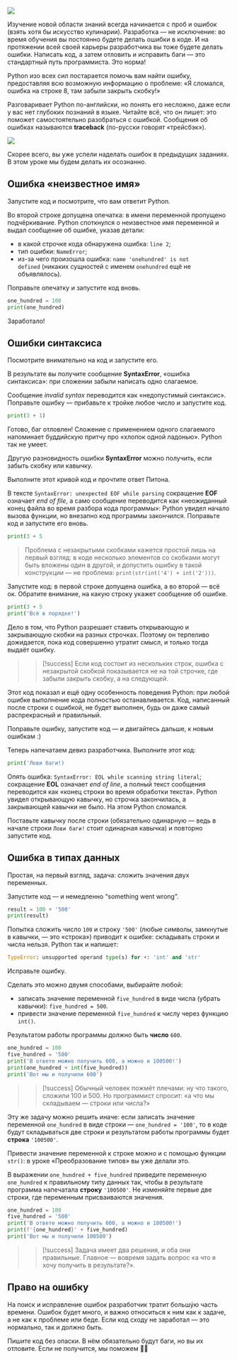 ![](https://pictures.s3.yandex.net/resources/5_1671392764.png)

Изучение новой области знаний всегда начинается с проб и ошибок (взять хотя бы искусство кулинарии). Разработка — не исключение: во время обучения вы постоянно будете делать ошибки в коде. И на протяжении всей своей карьеры разработчика вы тоже будете делать ошибки. Написать код, а затем отловить и исправить баги — это стандартный путь программиста. Это норма!

Python изо всех сил постарается помочь вам найти ошибку, предоставляя всю возможную информацию о проблеме: «Я сломался, ошибка на строке 8, там забыли закрыть скобку!»

Разговаривает Python по-английски, но понять его несложно, даже если у вас нет глубоких познаний в языке. Читайте всё, что он пишет: это поможет самостоятельно разобраться с ошибкой. Сообщения об ошибках называются **traceback** (по-русски говорят «трейсбэк»).

![](https://pictures.s3.yandex.net/resources/Frame_15_1671392777.png)

Скорее всего, вы уже успели наделать ошибок в предыдущих заданиях. В этом уроке мы будем делать их осознанно.

## Ошибка «неизвестное имя»

Запустите код и посмотрите, что вам ответит Python.

Во второй строке допущена опечатка: в имени переменной пропущено подчёркивание. Python споткнулся о неизвестное имя переменной и выдал сообщение об ошибке, указав детали:

- в какой строчке кода обнаружена ошибка: `line 2`;
- тип ошибки: `NameError`;
- из-за чего произошла ошибка: `name 'onehundred' is not defined` (никаких сущностей с именем `onehundred` ещё не объявлялось).

Поправьте опечатку и запустите код вновь.

```python
one_hundred = 100
print(one_hundred)
```

Заработало!


## Ошибки синтаксиса

Посмотрите внимательно на код и запустите его.

В результате вы получите сообщение **SyntaxError**, «ошибка синтаксиса»: при сложении забыли написать одно слагаемое.

Сообщение _invalid syntax_ переводится как «недопустимый синтаксис». Поправьте ошибку — прибавьте к тройке любое число и запустите код.
```python
print(3 + 1)
```
Готово, баг отловлен! Сложение с применением одного слагаемого напоминает буддийскую притчу про «хлопок одной ладонью». Python так не умеет.


Другую разновидность ошибки **SyntaxError** можно получить, если забыть скобку или кавычку.

Выполните этот кривой код и прочтите ответ Питона.

В тексте `SyntaxError: unexpected EOF while parsing` сокращение **EOF** означает _end of file_, а само сообщение переводится как «неожиданный конец файла во время разбора кода программы»: Python увидел начало вызова функции, но внезапно код программы закончился. Поправьте код и запустите его вновь.

```python
print(3 + 5
```

> Проблема с незакрытыми скобками кажется простой лишь на первый взгляд: в коде несколько элементов со скобками могут быть вложены один в другой, и допустить ошибку в такой конструкции — не проблема: `print(str(int('4') + int('2')))`.


Запустите код: в первой строке допущена ошибка, а во второй — всё ок. Обратите внимание, на какую строку укажет сообщение об ошибке.

```python
print(3 + 5
print('Всё в порядке!')
```

Дело в том, что Python разрешает ставить открывающую и закрывающую скобки на разных строчках. Поэтому он терпеливо дожидается, пока код совершенно утратит смысл, и только тогда выдаёт ошибку.

>> [!success] Если код состоит из нескольких строк, ошибка с незакрытой скобкой показывается не на той строчке, где забыли закрыть скобку, а на следующей.

Этот код показал и ещё одну особенность поведения Python: при любой ошибке выполнение кода полностью останавливается. Код, написанный после строки с ошибкой, не будет выполнен, будь он даже самый распрекрасный и правильный.

Поправьте ошибку, запустите код — и двигайтесь дальше, к новым ошибкам :)

Теперь напечатаем девиз разработчика. Выполните этот код:
```python
print('Лови баги!)
```

Опять ошибка: `SyntaxError: EOL while scanning string literal`; сокращение **EOL** означает _end of line_, а полный текст сообщения переводится как «конец строки во время обработки текста». Python увидел открывающую кавычку, но строчка закончилась, а закрывающей кавычки не было. На этом Python сломался.

Поставьте кавычку после строки (обязательно одинарную — ведь в начале строки `Лови баги!` стоит одинарная кавычка) и повторно запустите код.

## Ошибка в типах данных

Простая, на первый взгляд, задача: сложить значения двух переменных.

Запустите код — и немедленно “something went wrong”.
```python
result = 100 + '500'
print(result)
```

Попытка сложить число `100` и строку `'500'` (любые символы, замкнутые в кавычки, — это «строка») приводит к ошибке: складывать строки и числа нельзя. Python так и напишет:

```python
TypeError: unsupported operand type(s) for +: 'int' and 'str' 
```

Исправьте ошибку.

Сделать это можно двумя способами, выбирайте любой:

- записать значение переменной `five_hundred` в виде числа (убрать кавычки): `five_hundred = 500`.
- привести значение переменной `five_hundred` к числу через функцию `int()`.

Результатом работы программы должно быть **число** `600`.

```python
one_hundred = 100
five_hundred = '500'
print('В ответе можно получить 600, а можно и 100500!')
print(one_hundred + int(five_hundred))
print('Вот мы и получили 600')
```
>> [!success] Обычный человек пожмёт плечами: ну что такого, сложили 100 и 500. Но программист спросит: «а что мы складываем — строки или числа?»


Эту же задачу можно решить иначе: если записать значение переменной `one_hundred` в виде строки — `one_hundred = '100'`, то в коде будут складываться две строки и результатом работы программы будет **строка** `'100500'`.

Привести значение переменной к строке можно и с помощью функции `str()`: в уроке «Преобразование типов» вы уже делали это.

В выражении `one_hundred + five_hundred` приведите переменную `one_hundred` к правильному типу данных так, чтобы в результате программа напечатала **строку** `'100500'`. Не изменяйте первые две строки, где переменным присваиваются значения.

```python
one_hundred = 100
five_hundred = '500'
print('В ответе можно получить 600, а можно и 100500!')
print(f'{one_hundred}' + five_hundred)
print('Вот мы и получили 100500')
```
>> [!success] Задача имеет два решения, и оба они правильные. Главное — вовремя задать вопрос «а что я хочу получить в результате?».

## Право на ошибку

На поиск и исправление ошибок разработчик тратит большýю часть времени. Ошибок будет много, и важно относиться к ним как к задаче, а не как к проблеме или беде. Если код сходу не заработал — это нормально, так и должно быть.

Пишите код без опаски. В нём обязательно будут баги, но вы их отловите. Если не получится, мы поможем 🙌🏻